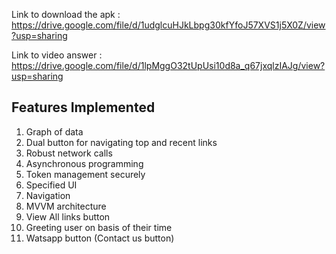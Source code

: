 Link to download the apk : https://drive.google.com/file/d/1udglcuHJkLbpg30kfYfoJ57XVS1j5X0Z/view?usp=sharing

Link to video answer : https://drive.google.com/file/d/1lpMggO32tUpUsi10d8a_q67jxqlzIAJg/view?usp=sharing


## Features Implemented

1. Graph of data
2. Dual button for navigating top and recent links
3. Robust network calls
4. Asynchronous programming
5. Token management securely
6. Specified UI
7. Navigation
8. MVVM architecture
9. View All links button
10. Greeting user on basis of their time
11. Watsapp button (Contact us button)
